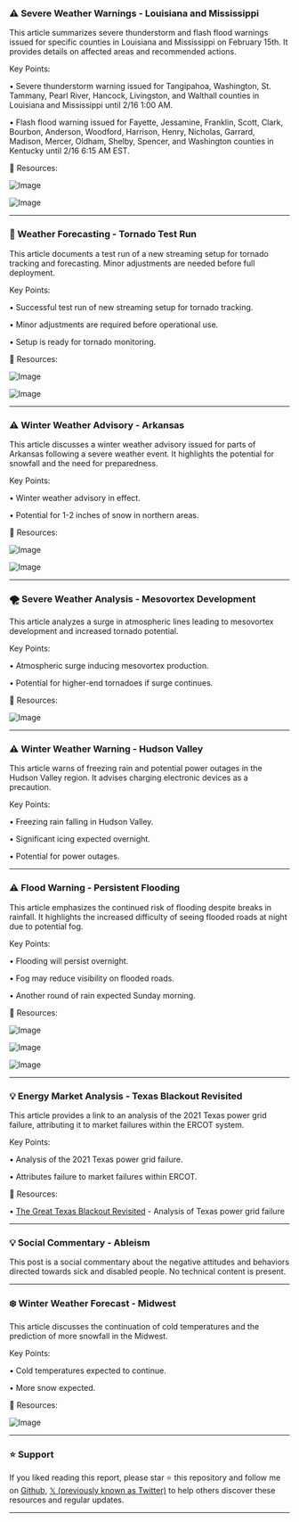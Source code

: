### ⚠️ Severe Weather Warnings - Louisiana and Mississippi

This article summarizes severe thunderstorm and flash flood warnings issued for specific counties in Louisiana and Mississippi on February 15th.  It provides details on affected areas and recommended actions.

Key Points:

• Severe thunderstorm warning issued for Tangipahoa, Washington, St. Tammany, Pearl River, Hancock, Livingston, and Walthall counties in Louisiana and Mississippi until 2/16 1:00 AM.

• Flash flood warning issued for Fayette, Jessamine, Franklin, Scott, Clark, Bourbon, Anderson, Woodford, Harrison, Henry, Nicholas, Garrard, Madison, Mercer, Oldham, Shelby, Spencer, and Washington counties in Kentucky until 2/16 6:15 AM EST.


🔗 Resources:

![Image](https://pbs.twimg.com/media/Gj43ijFW8AEHefj?format=jpg&name=small)

![Image](https://pbs.twimg.com/media/Gj4o661XMAEVLDT?format=jpg&name=small)


---
### 🚀 Weather Forecasting - Tornado Test Run

This article documents a test run of a new streaming setup for tornado tracking and forecasting.  Minor adjustments are needed before full deployment.

Key Points:

• Successful test run of new streaming setup for tornado tracking.

• Minor adjustments are required before operational use.

• Setup is ready for tornado monitoring.


🔗 Resources:

![Image](https://pbs.twimg.com/amplify_video_thumb/1891009574682894336/img/Z0-XYpLVp_r3gQJ0.jpg)

![Image](https://pbs.twimg.com/amplify_video_thumb/1891009574687191041/img/-br_D2Bq49NL-c_C.jpg)


---
### ⚠️ Winter Weather Advisory - Arkansas

This article discusses a winter weather advisory issued for parts of Arkansas following a severe weather event.  It highlights the potential for snowfall and the need for preparedness.


Key Points:

• Winter weather advisory in effect.

• Potential for 1-2 inches of snow in northern areas.


🔗 Resources:

![Image](https://pbs.twimg.com/media/Gj4R9VIa0AAoZLY?format=jpg&name=small)

![Image](https://pbs.twimg.com/media/Gj4SFx-acAAaRzX?format=jpg&name=small)


---
### 🌪️ Severe Weather Analysis - Mesovortex Development

This article analyzes a surge in atmospheric lines leading to mesovortex development and increased tornado potential.


Key Points:

• Atmospheric surge inducing mesovortex production.

• Potential for higher-end tornadoes if surge continues.


🔗 Resources:

![Image](https://pbs.twimg.com/media/Gj4cfCGWIAAL_MT?format=jpg&name=medium)


---
### ⚠️ Winter Weather Warning - Hudson Valley

This article warns of freezing rain and potential power outages in the Hudson Valley region. It advises charging electronic devices as a precaution.


Key Points:

• Freezing rain falling in Hudson Valley.

• Significant icing expected overnight.

• Potential for power outages.



---
### ⚠️ Flood Warning - Persistent Flooding

This article emphasizes the continued risk of flooding despite breaks in rainfall. It highlights the increased difficulty of seeing flooded roads at night due to potential fog.

Key Points:

• Flooding will persist overnight.

• Fog may reduce visibility on flooded roads.

• Another round of rain expected Sunday morning.


🔗 Resources:

![Image](https://pbs.twimg.com/media/Gj3685caoAEecCI?format=jpg&name=small)

![Image](https://pbs.twimg.com/media/Gj37oEEbgAA0X4_?format=jpg&name=360x360)

![Image](https://pbs.twimg.com/media/Gj36kv6bsAANlSA?format=jpg&name=360x360)


---
### 💡 Energy Market Analysis - Texas Blackout Revisited

This article provides a link to an analysis of the 2021 Texas power grid failure, attributing it to market failures within the ERCOT system.


Key Points:

• Analysis of the 2021 Texas power grid failure.

• Attributes failure to market failures within ERCOT.


🔗 Resources:

• [The Great Texas Blackout Revisited](https://wattsupwiththat.com/2025/02/15/the-great-texas-blackout-revisited-market-failure-not/…) - Analysis of Texas power grid failure


---
### 💡 Social Commentary - Ableism

This post is a social commentary about the negative attitudes and behaviors directed towards sick and disabled people.  No technical content is present.


---
### ❄️ Winter Weather Forecast - Midwest

This article discusses the continuation of cold temperatures and the prediction of more snowfall in the Midwest.


Key Points:

• Cold temperatures expected to continue.

• More snow expected.


🔗 Resources:

![Image](https://pbs.twimg.com/ext_tw_video_thumb/1890897153570361344/pu/img/E0Y61QWJo6G6WoX_.jpg)


---

### ⭐️ Support

If you liked reading this report, please star ⭐️ this repository and follow me on [Github](https://github.com/Drix10), [𝕏 (previously known as Twitter)](https://x.com/DRIX_10_) to help others discover these resources and regular updates.

---